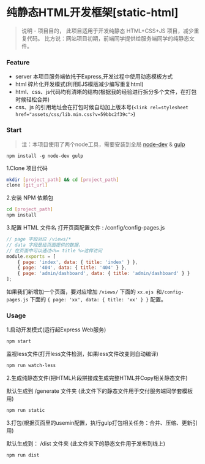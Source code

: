 # 纯静态HTML开发框架[static-html]

> 说明 - 项目目的，
> 此项目适用于开发纯静态 HTML+CSS+JS 项目，减少重复代码。
> 比方说：网站项目初期，前端同学提供给服务端同学的纯静态文件。



### Feature

 - server 本项目服务端依托于Express,开发过程中使用动态模板方式
 - html 碎片化开发模式(利用EJS模版减少编写重复html)
 - html、css、js代码均有清晰的结构(根据我的经验进行拆分多个文件，在打包时候轻松合并)
 - css、js 的引用地址会在打包时候自动加上版本号(```<link rel=stylesheet href="assets/css/lib.min.css?v=59bbc2f39c">```)


### Start
> 注：本项目使用了两个node工具，需要安装到全局
[node-dev](https://www.npmjs.com/package/node-dev) & [gulp](https://www.npmjs.com/package/gulp)
```
npm install -g node-dev gulp
```


1.Clone 项目代码
```sh
mkdir [project_path] && cd [project_path]
clone [git_url]
```

2.安装 NPM 依赖包
```sh
cd [project_path]
npm install
```

3.配置 HTML 文件名
打开页面配置文件 : /config/config-pages.js
```js
// page 字段对应 /views/* 
// data 字段是给页面提供的数据，
// 在页面中可以通过<%= title %>这样访问
module.exports = [
    { page: 'index', data: { title: 'index' } },
    { page: '404', data: { title: '404' } },
    { page: 'admin/dashboard', data: { title: 'admin/dashboard' } }
];
```
如果我们新增加一个页面，要对应增加 ```/views/``` 下面的 ```xx.ejs ```和```/config-pages.js``` 下面的 ```{ page: 'xx', data: { title: 'xx' } }``` 配置。


### Usage

1.启动开发模式(运行起Express Web服务)
```sh
npm start
```
监视less文件(打开less文件检测，如果less文件改变则自动编译)
```sh
npm run watch-less
```
2.生成纯静态文件(把HTML片段拼接成生成完整HTML并Copy相关静态文件)

默认生成到 /generate 文件夹 (此文件下的静态文件用于交付服务端同学套模板用)
```sh
npm run static
```
3.打包(根据页面里的usemin配置，执行gulp打包相关任务：合并、压缩、更新引用)

默认生成到： /dist 文件夹 (此文件夹下的静态文件用于发布到线上)
```sh
npm run dist
```
